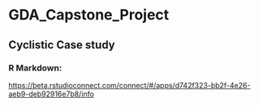 # GDA_Capstone_Project
## Cyclistic Case study

### R Markdown:
https://beta.rstudioconnect.com/connect/#/apps/d742f323-bb2f-4e26-aeb9-deb92916e7b8/info

